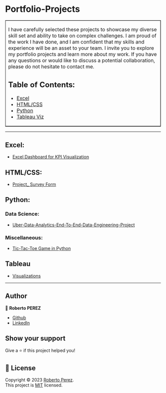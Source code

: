 
#  Portfolio-Projects
 
<table border=1 cellpadding=10><tr><td>  
  
I have carefully selected these projects to showcase my diverse skill set and ability to take on complex challenges. 
I am proud of the work I have done, and I am confident that my skills and experience will be an asset to your team.
I invite you to explore my portfolio projects and learn more about my work. If you have any questions or would like to discuss a potential collaboration, please do not hesitate to contact me.

 

## Table of Contents:

- [Excel](#excel)
- [HTML/CSS](#HTML)
- [Python](#python)
- [Tableau Viz ](#Tableau)
  



</td></tr></table>

---


## Excel:

- [Excel Dashboard for KPI Visualization](https://github.com/PeJiR/Excel.git)

## HTML/CSS:
- [Project_ Survey Form](https://codepen.io/Robeloper/full/OJqgbGP)

## Python:
<!---
### Web Scraping:

### Web Applications:

### Bots:
--->
### Data Science:
- [Uber-Data-Analytics-End-To-End-Data-Engineering-Project](https://github.com/PeJiR/Uber-Data-Analytics-End-To-End-Data-Engineering-Project.git)
<!---
### Machine Learning:

### OpenCV:

### Deep Learning:
--->
### Miscellaneous:
- [Tic-Tac-Toe Game in Python](https://github.com/PeJiR/Harvard-s-Professional-Certificate-in-Computer-Science-for-Python-Programming/tree/main/CS50-s-Introduction-to-Programming-with-Python/Final%20Project)
<!---
## R:
--->
## Tableau 
- [Visualizations](https://github.com/PeJiR/Tableau-Visualitations)
  
---


## Author

👤 **Roberto PEREZ**

<!--- 
* [Website](https://pejir.github.io/robertoportfolio.io/ )
* [Twitter](https://twitter.com/pejir)--->
* [Github](https://github.com/pejir)
* [LinkedIn](https://linkedin.com/in/pejir)

<!---
## 🤝 Contributing

Contributions, issues and feature requests are welcome!<br />Feel free to check [issues page](pejir). You can also take a look at the [contributing guide](pejir).
---> 
 
## Show your support

Give a ⭐️ if this project helped you!

<!---
<a href="https://www.patreon.com/pejir">
  <img src="https://c5.patreon.com/external/logo/become_a_patron_button@2x.png" width="160">
</a>
--->

## 📝 License

Copyright © 2023 [Roberto Perez](https://github.com/PeJiR).<br />
This project is [MIT](https://opensource.org/license/mit/) licensed.
